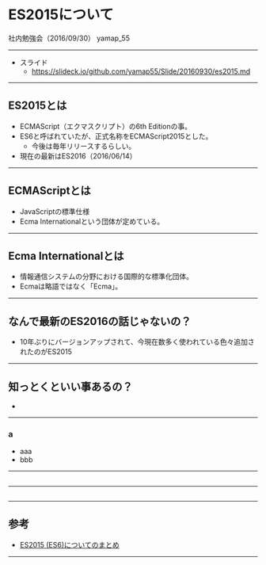 # ES2015について
社内勉強会（2016/09/30）
yamap_55

---

- スライド
  - https://slideck.io/github.com/yamap55/Slide/20160930/es2015.md

---

## ES2015とは
- ECMAScript（エクマスクリプト）の6th Editionの事。
- ES6と呼ばれていたが、正式名称をECMAScript2015とした。
  - 今後は毎年リリースするらしい。
- 現在の最新はES2016（2016/06/14）

---

## ECMAScriptとは
- JavaScriptの標準仕様
- Ecma Internationalという団体が定めている。

---

## Ecma Internationalとは

- 情報通信システムの分野における国際的な標準化団体。
- Ecmaは略語ではなく「Ecma」。
---

## なんで最新のES2016の話じゃないの？
- 10年ぶりにバージョンアップされて、今現在数多く使われている色々追加されたのがES2015

---

## 知っとくといい事あるの？

-

---

### a
- aaa
- bbb

---

##


---

##


---

## 参考

- [ES2015 (ES6)についてのまとめ](http://qiita.com/tuno-tky/items/74ca595a9232bcbcd727)

---
